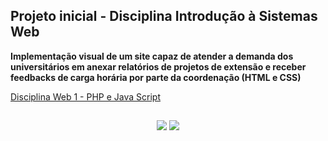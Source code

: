 ## Projeto inicial - Disciplina Introdução à Sistemas Web
**Implementação visual de um site capaz de atender a demanda dos universitários em anexar relatórios de projetos de extensão e receber feedbacks de carga horária por parte da coordenação (HTML e CSS)**

[Disciplina Web 1 - PHP e Java Script](https://github.com/Gabriel0018/Projeto-Extensionista-UFRRJ/tree/Web-1)

##

<div align="center">
<a href="https://projeto-extensionista-ufrrj.netlify.app/" target="_blank" rel="external"><img src="https://encrypted-tbn0.gstatic.com/images?q=tbn:ANd9GcTAlfyWr5kej0PNcWD-Qd_y5eAARzSFrHDzybuzXPFVKBAB0IQ9cttdH11XbwpFYnIgCR4&usqp=CAU"></img></a>
<a href="https://www.youtube.com/watch?v=aNrgSE-q-0k" target="_blank" rel="external"><img src="https://cdn-0.androidphone.fr/wp-content/uploads/2020/03/probleme-connexion-youtube.png?ezimgfmt=rs:256x256/rscb21/ng:webp/ngcb21"></img></a>

